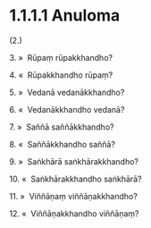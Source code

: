 # 1.1.1.1 Anuloma

(2.)

3\. »  Rūpaṃ rūpakkhandho?

4\. «  Rūpakkhandho rūpaṃ?

5\. »  Vedanā vedanākkhandho?

6\. «  Vedanākkhandho vedanā?

7\. »  Saññā saññākkhandho?

8\. «  Saññākkhandho saññā?

9\. »  Saṅkhārā saṅkhārakkhandho?

10\. «  Saṅkhārakkhandho saṅkhārā?

11\. »  Viññāṇaṃ viññāṇakkhandho?

12\. «  Viññāṇakkhandho viññāṇaṃ?
